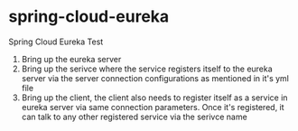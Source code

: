 # spring-cloud-eureka
Spring Cloud Eureka Test

1. Bring up the eureka server
2. Bring up the serivce where the service registers itself to the eureka server via the server connection configurations as mentioned in it's yml file
3. Bring up the client, the client also needs to register itself as a service in eureka server via same connection parameters. Once it's registered, it can talk to any other registered service via the serivce name
